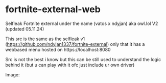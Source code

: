 # fortnite-external-web
Selfleak Fortnite external under the name (vatos x ndyjan) aka owl.lol V2 (updated 05.11.24)

This src is the same as the selfleak v1 (https://github.com/ndyjan1337/fortnite-external) only that it has a webbased menu hosted on https://localhost:8080

Src is not the best i know but this can be still used to understand the logic behind it (but u can play with it ofc just include ur own driver)

Image:
